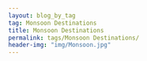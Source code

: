 ```yaml
---
layout: blog_by_tag
tag: Monsoon Destinations
title: Monsoon Destinations
permalink: tags/Monsoon Destinations/
header-img: "img/Monsoon.jpg"
---
```

